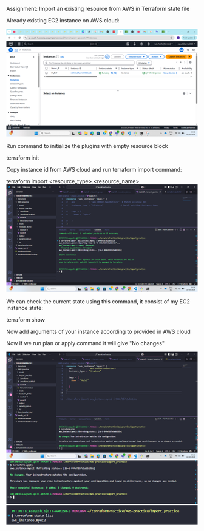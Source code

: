Assignment: Import an existing resource from AWS in Terraform state file

Already existing EC2 instance on AWS cloud:

![alt text](../Day-4/W5D4(ec2).png)

Run command to initialize the plugins with empty resource block

terraform init

Copy instance id from AWS cloud and run terraform import command:

terraform import <resource_type>.<resource_name>
![alt text](../Day-4/W5D4(import).png)

We can check the current state using this command, it consist of my EC2 instance state:

terraform show

Now add arguments of your instance according to provided in AWS cloud

Now if we run plan or apply command it will give "No changes"

![alt text](../Day-4/W5D4(terraform%20plan).png)
![alt text](../Day-4/W5D4(terraform%20apply).png)
![alt text](../Day-4/W5D4(verified%20import).png)